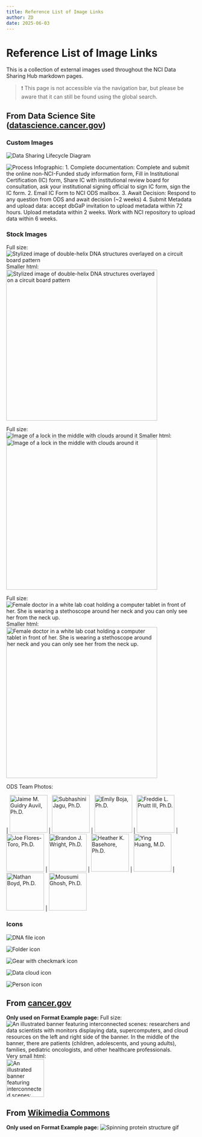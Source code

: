 ```yaml
---
title: Reference List of Image Links
author: ZD
date: 2025-06-03
---
```


# Reference List of Image Links

This is a collection of external images used throughout the NCI Data Sharing Hub markdown pages.

>&#10071; This page is not accessible via the navigation bar, but please be aware that it can still be found using the global search.

## From Data Science Site ([datascience.cancer.gov](https://datascience.cancer.gov))

### Custom Images

![Data Sharing Lifecycle Diagram](https://datascience.cancer.gov/sites/default/files/2024-06/ODSLifeCycleFINAL.png)

![Process Infographic: 1. Complete documentation: Complete and submit the online non-NCI-Funded study information form, Fill in Institutional Certification (IC) form, Share IC with institutional review board for consultation, ask your institutional signing official to sign IC form, sign the IC form. 2. Email IC Form to NCI ODS mailbox. 3. Await Decision: Respond to any question from ODS and await decision (~2 weeks) 4. Submit Metadata and upload data: accept dbGaP invitation to upload metadata within 72 hours. Upload metadata within 2 weeks. Work with NCI repository to upload data within 6 weeks.](https://datascience.cancer.gov/sites/default/files/inline-images/NonNIHFundedResearchersInfographicV13.png "Submitting Non-NCI-Funded Genomic Data")

### Stock Images

Full size:  
![Stylized image of double-helix DNA structures overlayed on a circuit board pattern](https://datascience.cancer.gov/sites/default/files/inline-images/genomicdatasharing_square_2.jpg "Genomic Data")
Smaller html:  
<img src="https://datascience.cancer.gov/sites/default/files/inline-images/genomicdatasharing_square_2.jpg" alt="Stylized image of double-helix DNA structures overlayed on a circuit board pattern" width="400"/>

Full size:  
![Image of a lock in the middle with clouds around it](https://datascience.cancer.gov/sites/default/files/2022-04/lockpicture-resize.png "Data Lock")
Smaller html:  
<img src="https://datascience.cancer.gov/sites/default/files/2022-04/lockpicture-resize.png" alt="Image of a lock in the middle with clouds around it" width="400"/>

Full size:
![Female doctor in a white lab coat holding a computer tablet in front of her. She is wearing a stethoscope around her neck and you can only see her from the neck up.](https://datascience.cancer.gov/sites/default/files/2024-02/SubmittingData-compressed.png "Submitting Data")
Smaller html:  
<img src="https://datascience.cancer.gov/sites/default/files/2024-02/SubmittingData-compressed.png" alt="Female doctor in a white lab coat holding a computer tablet in front of her. She is wearing a stethoscope around her neck and you can only see her from the neck up." width="400"/>

ODS Team Photos:

| <img src="https://datascience.cancer.gov/sites/default/files/2022-07/JaimeGuidryAuvil346x420.png" alt="Jaime M. Guidry Auvil, Ph.D." width="100"/>
| <img src="https://datascience.cancer.gov/sites/default/files/2022-07/SubhashiniJagu346x420.png" alt="Subhashini Jagu, Ph.D." width="100"/>
| <img src="https://datascience.cancer.gov/sites/default/files/2023-06/EmilyBoja346x420June2023.png" alt="Emily Boja, Ph.D." width="100"/>
| <img src="https://datascience.cancer.gov/sites/default/files/2023-01/Freddie%20Pruitt346x420.png" alt="Freddie L. Pruitt III, Ph.D." width="100"/>
| <img src="https://datascience.cancer.gov/sites/default/files/2023-01/Joe%20Flores%20Torres346x420.png" alt="Joe Flores-Toro, Ph.D." width="100"/>
| <img src="https://datascience.cancer.gov/sites/default/files/2022-07/BrandonWright346x420.png" alt="Brandon J. Wright, Ph.D." width="100"/>
| <img src="https://datascience.cancer.gov/sites/default/files/2022-07/HeatherBasehore346x420.png" alt="Heather K. Basehore, Ph.D." width="100"/>
| <img src="https://datascience.cancer.gov/sites/default/files/2022-07/YingHuang346x420.png" alt="Ying Huang, M.D." width="100"/>
| <img src="https://datascience.cancer.gov/sites/default/files/2022-10/NathanielBoyd346x420.png" alt="Nathan Boyd, Ph.D." width="100"/>
| <img src="https://datascience.cancer.gov/sites/default/files/2023-05/MousumiBio346x420V2.png" alt="Mousumi Ghosh, Ph.D." width="100"/>

### Icons

![DNA file icon](https://datascience.cancer.gov/sites/default/files/inline-images/gds-icon.png)

![Folder icon](https://datascience.cancer.gov/sites/default/files/inline-images/key-docs-icon_0.png)

![Gear with checkmark icon](https://datascience.cancer.gov/sites/default/files/inline-images/preparegenomic-icon.png)

![Data cloud icon](https://datascience.cancer.gov/sites/default/files/inline-images/submitgenomic-icon.png)

![Person icon](https://datascience.cancer.gov/sites/default/files/inline-images/contactgds-icon.png)

## From [cancer.gov](https://cancer.gov)

**Only used on Format Example page:**
Full size:
![An illustrated banner featuring interconnected scenes: researchers and data scientists with monitors displaying data, supercomputers, and cloud resources on the left and right side of the banner. In the middle of the banner, there are patients (children, adolescents, and young adults), families, pediatric oncologists, and other healthcare professionals.](https://www.cancer.gov/sites/g/files/xnrzdm211/files/ncids_slim_hero/field_slim_hero_image/2025-03/CCDI-Illustrated-MLP-Banner-Design_Final.jpg)  
Very small html:  
<img src="https://www.cancer.gov/sites/g/files/xnrzdm211/files/ncids_slim_hero/field_slim_hero_image/2025-03/CCDI-Illustrated-MLP-Banner-Design_Final.jpg" alt="An illustrated banner featuring interconnected scenes: researchers and data scientists with monitors displaying data, supercomputers, and cloud resources on the left and right side of the banner. In the middle of the banner, there are patients (children, adolescents, and young adults), families, pediatric oncologists, and other healthcare professionals." width="100"/>

## From [Wikimedia Commons](https://commons.wikimedia.org/wiki/Main_Page)

**Only used on Format Example page:**
![Spinning protein structure gif](https://upload.wikimedia.org/wikipedia/commons/thumb/2/2c/EF-G%2C_mRNA%2C_and_tRNAs_in_POST_state_PDB_4W29.gif/651px-EF-G%2C_mRNA%2C_and_tRNAs_in_POST_state_PDB_4W29.gif?20180411005001)
